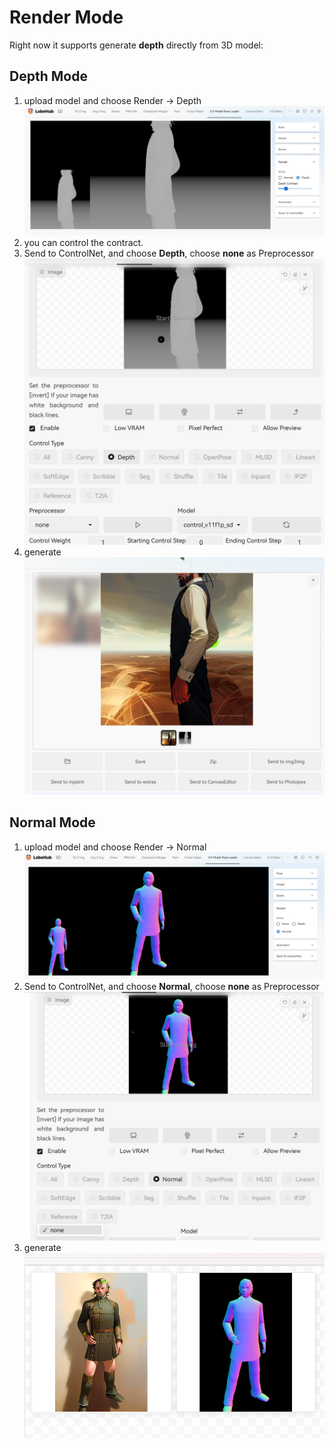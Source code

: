 # Render Mode
Right now it supports generate **depth** directly from 3D model:

## Depth Mode
1. upload model and choose Render -> Depth ![depth1.png](images/depth/depth1.png)
2. you can control the contract.
3. Send to ControlNet, and choose **Depth**, choose **none** as Preprocessor![depth2.png](images/depth/depth2.png)
4. generate![depth3.png](images/depth/depth3.png)

## Normal Mode
1. upload model and choose Render -> Normal ![normal1.png](images/normal/normal1.png)
2. Send to ControlNet, and choose **Normal**, choose **none** as Preprocessor![normal2.png](images/normal/normal2.png)
3. generate![normal3.png](images/normal/normal3.png)